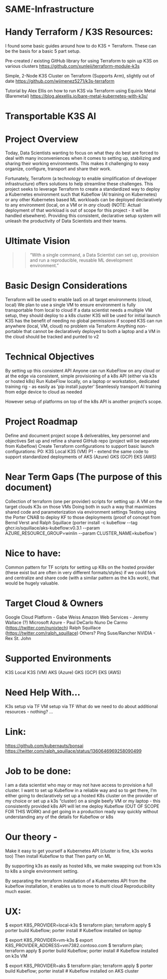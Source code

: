 # SAME-Infrastructure

# Handy Terraform / K3S Resources:

I found some basic guides around how to do K3S + Terraform. These can be the basis for a basic 5 part setup.

Pre-created / existing GitHub library for using Terraform to spin up K3S on various clusters
https://github.com/xunleii/terraform-module-k3s

Simple, 2-Node K3S Cluster on Terraform (Supports Arm), slightly out of date
https://github.com/wjimenez5271/k3s-terraform

Tutorial by Alex Ellis on how to run K3S via Terraform using Equinix Metal (Baremetal)
https://blog.alexellis.io/bare-metal-kubernetes-with-k3s/

# Transportable K3S AI

# Project Overview

Today, Data Scientists wanting to focus on what they do best are forced to deal with many inconveniences when it comes to setting up, stabilizing and sharing their working environments. This makes it challenging to easy organize, configure, transport and share their work.

Fortunately, Terraform (a technology to enable simplification of developer infrastructure) offers solutions to help streamline these challenges. This project seeks to leverage Terraform to create a standardized way to deploy a Kubernetes environment such that Kubeflow (AI training on Kubernetes) or any other Kubernetes based ML workloads can be deployed declaratively to any environment (local, on a VM or in *any* cloud) (NOTE: Actual deployment of that workload is out of scope for this project - it will be handled elsewhere). Providing this consistent, declarative setup system will unleash the productivity of Data Scientists and their teams. 

# Ultimate Vision

>> “With a single command, a Data Scientist can set up, provision and run a reproducible, reusable ML development environment.” 

# Basic Design Considerations
Terraform will be used to enable IaaS on all target environments (cloud, local)
We plan to use a single VM to ensure environment is fully transportable from local to cloud
If a data scientist needs a multiple VM setup, they should deploy to a k8s cluster
K3S will be used for initial launch
K3S has the benefit of needing no global permissions if scoped 
K3S can run anywhere (local, VM, cloud) no problem via Terraform
Anything non-portable that cannot be declaratively deployed to both a laptop and a VM in the cloud should be tracked and punted to v2

# Technical Objectives
By setting up this consistent API
Anyone can run KubeFlow on any cloud or at the edge via consistent, simple provisioning of a k8s API (either via k3s or hosted k8s)
Run KubeFlow locally, on a laptop or workstation, dedicated training rig - as easily as ‘pip install jupyter’
Seamlessly transport AI training from edge device to cloud as needed

However setup of platforms on top of the k8s API is another project’s scope.

# Project Roadmap
Define and document project scope & deliverables, key personnel and objectives 
Set up and refine a shared GitHub repo (project will be separate from Kubeflow)
Create Terraform configurations to support basic launch configurations:
P0:
K3S Local
K3S (VM)
P1 - extend the same code to support standardized deployments of 
AKS (Azure) 
GKS (GCP) 
EKS (AWS) 

# Near Term Gaps (The purpose of this document)
Collection of terraform (one per provider) scripts for setting up:
A VM on the target clouds 
K3s on those VMs
Doing both in such a way that maximizes shared code and parameterization via environment settings
Testing using the Porter CNAB to deploy KF to those deployments (proof of concept from Bernd Verst and Ralph Squillace (porter install -c kubeflow --tag ghcr.io/squillace/aks-kubeflow:v0.3.1 --param AZURE_RESOURCE_GROUP=winlin --param CLUSTER_NAME=kubeflow`)


# Nice to have: 
Common pattern for TF scripts for setting up K8s on the hosted provider
 (these exist but are often in very different formats/styles)
if we could fork and centralize and share code (with a similar pattern as the k3s work), that would be hugely valuable.

# Target Cloud & Owners
Google Cloud Platform - Gabe Weiss 
Amazon Web Services - Jeremy Wallace (?)
Microsoft Azure - Paul DeCarlo
Nuno De Carmo (https://twitter.com/nunixtech)
Ralph Squillace  (https://twitter.com/ralph_squillace) 
Others? Ping Suse/Rancher
NVIDIA - Rex St. John

# Supported Environments
K3S Local
K3S (VM)
AKS (Azure)
GKS (GCP)
EKS (AWS)

# Need Help With…
K3s setup via TF
VM setup via TF
What do we need to do about additional resources - nothing?
...

# Link: 
https://github.com/kubernauts/bonsai
https://twitter.com/ralph_squillace/status/1360646969258090499

# Job to be done:
I am a data scientist who may or may not have access to provision a full cluster. I want to set up Kubeflow in a reliable way and so to get there, I’m either going to declaratively set up a hosted K8s cluster on the provider of my choice or set up a k3s “cluster) on a single beefy VM or my laptop - this consistently provided k8s API will let me deploy Kubeflow (OUT OF SCOPE FOR THIS WORK) and get going in a production ready way quickly without understanding any of the details for Kubeflow or k8s

# Our theory -
Make it easy to get yourself a Kubernetes API (cluster is fine, k3s works too)
Then install Kubeflow to that
Then party on ML

By supporting k3s as easily as hosted k8s, we make swapping out from k3s to k8s a single environment setting.

By separating the terraform installation of a Kubernetes API from the kubeflow installation, it enables us to move to multi cloud Reproducibility much easier.

# UX:
$ export K8S_PROVIDER=local-k3s
$ terraform plan; terraform apply
$ porter build Kubeflow; porter install # Kubeflow installed on laptop

$ export K8S_PROVIDER=vm-k3s
$ export K8S_PROVIDER_ADDRESS=vm7382.contoso.com
$ terraform plan; terraform apply
$ porter build Kubeflow; porter install # Kubeflow installed on k3s VM

$ export K8S_PROVIDER=aks
$ terraform plan; terraform apply
$ porter build Kubeflow; porter install # Kubeflow installed on AKS cluster






